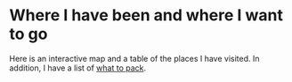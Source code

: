 # Where I have been and where I want to go

Here is an interactive map and a table of the places I have visited.
In addition, I have a list of [what to pack](https://thorsenlabs.com/backpack/).
